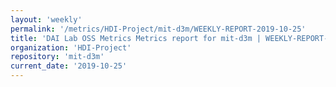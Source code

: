 ```yaml
---
layout: 'weekly'
permalink: '/metrics/HDI-Project/mit-d3m/WEEKLY-REPORT-2019-10-25'
title: 'DAI Lab OSS Metrics Metrics report for mit-d3m | WEEKLY-REPORT-2019-10-25'
organization: 'HDI-Project'
repository: 'mit-d3m'
current_date: '2019-10-25'
---
```

